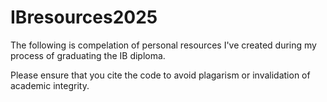 # IBresources2025
The following is compelation of personal resources I've created during my process of graduating the IB diploma.

Please ensure that you cite the code to avoid plagarism or invalidation of academic integrity. 
